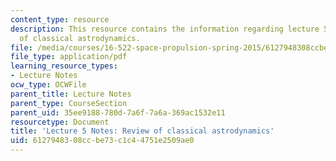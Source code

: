 ```yaml
---
content_type: resource
description: This resource contains the information regarding lecture 5 notes review
  of classical astrodynamics.
file: /media/courses/16-522-space-propulsion-spring-2015/6127948308ccbe73c1c44751e2509ae0_MIT16_522S15_Lecture5.pdf
file_type: application/pdf
learning_resource_types:
- Lecture Notes
ocw_type: OCWFile
parent_title: Lecture Notes
parent_type: CourseSection
parent_uid: 35ee9188-780d-7a6f-7a6a-369ac1532e11
resourcetype: Document
title: 'Lecture 5 Notes: Review of classical astrodynamics'
uid: 61279483-08cc-be73-c1c4-4751e2509ae0
---
```

